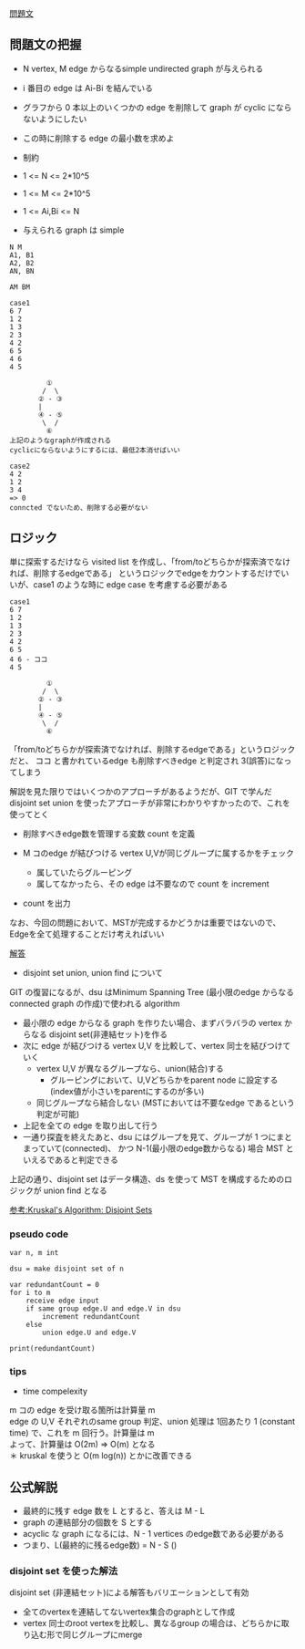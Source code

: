 [問題文](https://atcoder.jp/contests/abc288/tasks/abc288_c)

## 問題文の把握

- N vertex, M edge からなるsimple undirected graph が与えられる
- i 番目の edge は Ai-Bi を結んでいる
- グラフから 0 本以上のいくつかの edge を削除して graph が cyclic にならないようにしたい
- この時に削除する edge の最小数を求めよ

- 制約
- 1 <= N <= 2*10^5
- 1 <= M <= 2*10^5
- 1 <= Ai,Bi <= N
- 与えられる graph は simple

```
N M
A1, B1
A2, B2
AN, BN

AM BM

case1
6 7
1 2
1 3
2 3
4 2
6 5
4 6
4 5

         ①
        /  \
       ② - ③
       |
       ④ - ⑤
        \  /
         ⑥
上記のようなgraphが作成される
cyclicにならないようにするには、最低2本消せばいい

case2
4 2
1 2
3 4
=> 0
conncted でないため、削除する必要がない  
```



## ロジック

単に探索するだけなら visited list を作成し、「from/toどちらかが探索済でなければ、削除するedgeである」
というロジックでedgeをカウントするだけでいいが、case1 のような時に edge case を考慮する必要がある

```
case1
6 7
1 2
1 3
2 3
4 2
6 5
4 6 - ココ
4 5

         ①
        /  \
       ② - ③
       |
       ④ - ⑤
        \  /
         ⑥
```
「from/toどちらかが探索済でなければ、削除するedgeである」というロジックだと、
ココ と書かれているedge も削除すべきedge と判定され 3(誤答)になってしまう  

解説を見た限りではいくつかのアプローチがあるようだが、GIT で学んだ disjoint set union を使ったアプローチが非常にわかりやすかったので、これを使ってとく  

- 削除すべきedge数を管理する変数 count を定義

- M コのedge が結びつける vertex U,Vが同じグループに属するかをチェック
  - 属していたらグルーピング
  - 属してなかったら、その edge は不要なので count を increment
- count を出力

なお、今回の問題において、MSTが完成するかどうかは重要ではないので、Edgeを全て処理することだけ考えればいい  

[解答](https://atcoder.jp/contests/abc288/submissions/38633996)

- disjoint set union, union find について

GIT の復習になるが、dsu はMinimum Spanning Tree (最小限のedge からなるconnected graph の作成)で使われる algorithm

- 最小限の edge からなる graph を作りたい場合、まずバラバラの vertex からなる disjoint set(非連結セット)を作る　　
- 次に edge が結びつける vertex U,V を比較して、vertex 同士を結びつけていく
  - vertex U,V が異なるグループなら、union(結合)する
    - グルーピングにおいて、U,Vどちらかをparent node に設定する(index値が小さいをparentにするのが多い)
  - 同じグループなら結合しない (MSTにおいては不要なedge であるという判定が可能)
- 上記を全ての edge を取り出して行う
- 一通り探査を終えたあと、dsu にはグループを見て、グループが 1 つにまとまっていて(connected)、 かつ N-1(最小限のedge数からなる) 場合 MST といえるであると判定できる  

上記の通り、disjoint set はデータ構造、ds を使って MST を構成するためのロジックが union find となる  

[参考:Kruskal's Algorithm: Disjoint Sets](https://learning.edx.org/course/course-v1:GTx+CS1332xIV+2T2022/block-v1:GTx+CS1332xIV+2T2022+type@sequential+block@962fb5f148374d92bf4a9ce31d44cebd/block-v1:GTx+CS1332xIV+2T2022+type@vertical+block@596ce493152a496490c350d942a42f39)

### pseudo code

```
var n, m int

dsu = make disjoint set of n

var redundantCount = 0
for i to m
    receive edge input 
    if same group edge.U and edge.V in dsu
        increment redundantCount
    else 
        union edge.U and edge.V

print(redundantCount)
```

### tips

- time compelexity

m コの edge を受け取る箇所は計算量 m  
edge の U,V それぞれのsame group 判定、union 処理は 1回あたり 1 (constant time) で、これを m 回行う。計算量は m  
よって、計算量は O(2m) => O(m) となる  
＊ kruskal を使うと O(m log(n)) とかに改善できる

## 公式解説

- 最終的に残す edge 数を L とすると、答えは M - L
- graph の連結部分の個数を S とする
- acyclic な graph になるには、N - 1 vertices のedge数である必要がある
- つまり、L(最終的に残るedge数) = N - S ()

###  disjoint set を使った解法

disjoint set (非連結セット)による解答もバリエーションとして有効
- 全てのvertexを連結してないvertex集合のgraphとして作成
- vertex 同士のroot vertexを比較し、異なるgroup の場合は、どちらかに取り込む形で同じグループにmerge
